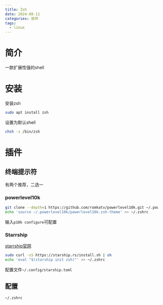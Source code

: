 ```yaml
---
title: Zsh
date: 2024-08-11
categories: 软件
tags:
  - linux
---
```

# 简介
一款扩展性强的shell

# 安装
安装zsh
```bash
sudo apt install zsh
```
设置为默认shell
```bash
chsh -s /bin/zsh
```

# 插件
## 终端提示符
有两个推荐，二选一

### powerlevel10k
```bash
git clone --depth=1 https://github.com/romkatv/powerlevel10k.git ~/.powerlevel10k
echo 'source ~/.powerlevel10k/powerlevel10k.zsh-theme' >> ~/.zshrc
```
输入`p10k configure`可配置

### Starrship
[starrship官网](https://starship.rs/zh-CN)
```bash
sudo curl -sS https://starship.rs/install.sh | sh
echo 'eval "$(starship init zsh)"' >> ~/.zshrc
```
配置文件`~/.config/starship.toml`

## 配置
`~/.zshrc`
